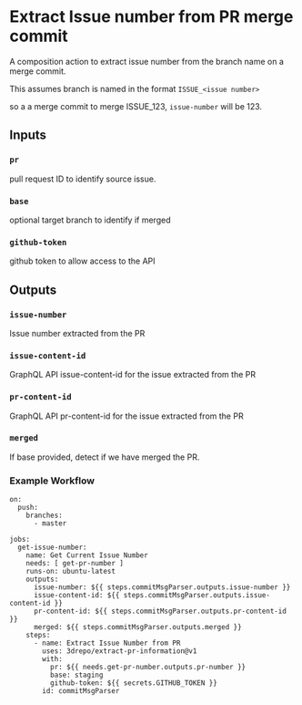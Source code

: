 # Extract Issue number from PR merge commit
A composition action to extract issue number from the branch name on a merge commit.

This assumes branch is named in the format `ISSUE_<issue number>`

so a a merge commit to merge ISSUE_123, `issue-number` will be 123.

## Inputs

### `pr`
pull request ID to identify source issue.

### `base`
optional target branch to identify if merged

### `github-token`
github token to allow access to the API

## Outputs

### `issue-number`

Issue number extracted from the PR

### `issue-content-id`

GraphQL API issue-content-id for the issue extracted from the PR

### `pr-content-id`

GraphQL API pr-content-id for the issue extracted from the PR

### `merged`

If base provided, detect if we have merged the PR.

### Example Workflow
```
on:
  push:
    branches:
      - master

jobs:
  get-issue-number:
    name: Get Current Issue Number
    needs: [ get-pr-number ]
    runs-on: ubuntu-latest
    outputs: 
      issue-number: ${{ steps.commitMsgParser.outputs.issue-number }}
      issue-content-id: ${{ steps.commitMsgParser.outputs.issue-content-id }}
      pr-content-id: ${{ steps.commitMsgParser.outputs.pr-content-id }}
      merged: ${{ steps.commitMsgParser.outputs.merged }}
    steps:
      - name: Extract Issue Number from PR
        uses: 3drepo/extract-pr-information@v1
        with:
          pr: ${{ needs.get-pr-number.outputs.pr-number }}
          base: staging
          github-token: ${{ secrets.GITHUB_TOKEN }}
        id: commitMsgParser

```
